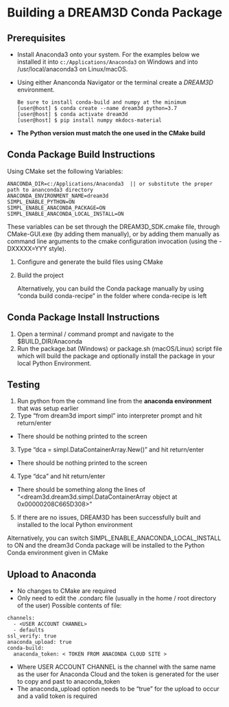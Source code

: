 # Building a DREAM3D Conda Package #

## Prerequisites ##

+ Install Anaconda3 onto your system. For the examples below we installed it into `c:/Applications/Anaconda3` on Windows and into /usr/local/anaconda3 on Linux/macOS.
+ Using either Ananconda Navigator or the terminal create a _DREAM3D_ environment. 

      Be sure to install conda-build and numpy at the minimum
      [user@host] $ conda create --name dream3d python=3.7
      [user@host] $ conda activate dream3d
      [user@host] $ pip install numpy mkdocs-material

+ **The Python version must match the one used in the CMake build**

## Conda Package Build Instructions ##

Using CMake set the following Variables:
  
    ANACONDA_DIR=c:/Applications/Anaconda3  || or substitute the proper path to ananconda3 directory
    ANACONDA_ENVIRONMENT_NAME=dream3d
    SIMPL_ENABLE_PYTHON=ON
    SIMPL_ENABLE_ANACONDA_PACKAGE=ON
    SIMPL_ENABLE_ANACONDA_LOCAL_INSTALL=ON

These variables can be set through the DREAM3D_SDK.cmake file, through CMake-GUI.exe (by adding them manually), or by adding them manually as command line arguments to the cmake configuration invocation (using the -DXXXXX=YYY style).

1. Configure and generate the build files using CMake
2. Build the project

      Alternatively, you can build the Conda package manually by using “conda build conda-recipe” in the folder where conda-recipe is left

## Conda Package Install Instructions ##

1. Open a terminal / command prompt and navigate to the $BUILD_DIR/Anaconda
2. Run the package.bat (Windows) or package.sh (macOS/Linux) script file which will build the package and optionally install the package in your local Python Environment.

## Testing ##

1. Run python from the command line from the **anaconda environment** that was setup earlier
2. Type “from dream3d import simpl” into interpreter prompt and hit return/enter
  + There should be nothing printed to the screen

3. Type “dca = simpl.DataContainerArray.New()” and hit return/enter
  + There should be nothing printed to the screen

4. Type “dca” and hit return/enter
  + There should be something along the lines of “<dream3d.dream3d.simpl.DataContainerArray object at 0x00000208C665D308>”

5. If there are no issues, DREAM3D has been successfully built and installed to the local Python environment

Alternatively, you can switch SIMPL_ENABLE_ANACONDA_LOCAL_INSTALL to ON and the dream3d Conda package will be installed to the Python Conda environment given in CMake

## Upload to Anaconda ##

* No changes to CMake are required
* Only need to edit the .condarc file (usually in the home / root directory of the user)
Possible contents of file:
```
channels:
  - <USER ACCOUNT CHANNEL>
  - defaults
ssl_verify: true
anaconda_upload: true
conda-build:
  anaconda_token: < TOKEN FROM ANACONDA CLOUD SITE >
```
* Where USER ACCOUNT CHANNEL is the channel with the same name as the user for Anaconda Cloud and
 the token is generated for the user to copy and past to anaconda_token
* The anaconda_upload option needs to be “true” for the upload to occur and a valid token is required
